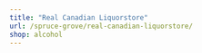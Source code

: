 ```yaml
---
title: "Real Canadian Liquorstore"
url: /spruce-grove/real-canadian-liquorstore/
shop: alcohol
---
```

